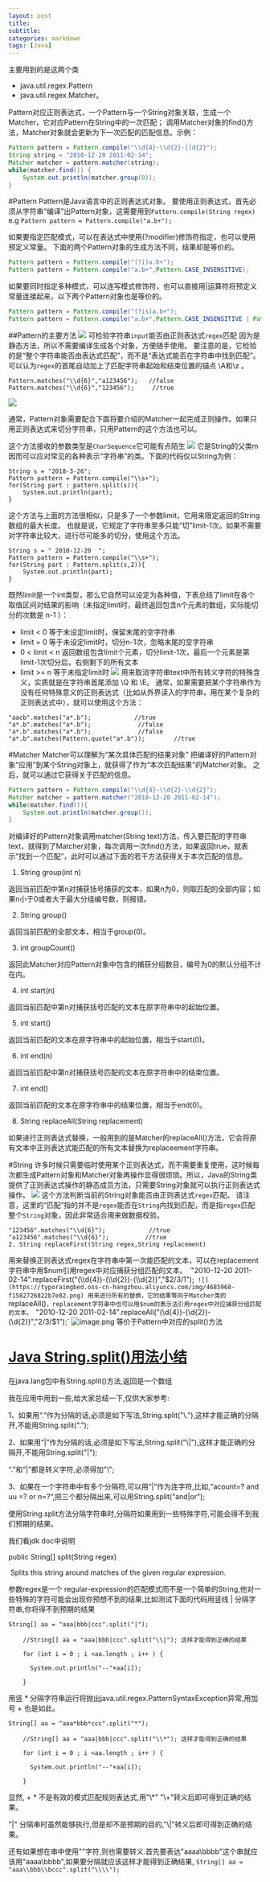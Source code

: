 ```yaml
---
layout: post
title: 
subtitle: 
categories: markdown
tags: [Java]
---
```




主要用到的是这两个类

- java.util.regex.Pattern
- java.util.regex.Matcher。

Pattern对应正则表达式，一个Pattern与一个String对象关联，生成一个Matcher，它对应Pattern在String中的一次匹配； 
调用Matcher对象的find()方法，Matcher对象就会更新为下一次匹配的匹配信息。示例：
```java
Pattern pattern = Pattern.compile("\\d{4}-\\d{2}-]]d{2}");
String string = "2010-12-20 2011-02-14";
Matcher matcher = pattern.matcher(string);
while(matcher.find()) {
    System.out.println(matcher.group(0));
}
```
#Pattern
Pattern是Java语言中的正则表达式对象。
要使用正则表达式，首先必须从字符串“编译”出Pattern对象，这需要用到`Pattern.compile(String regex)`
e.g
`Pattern pattern = Pattern.compile("a.b+");`

如果要指定匹配模式，可以在表达式中使用(?modifier)修饰符指定，也可以使用预定义常量。
下面的两个Pattern对象的生成方法不同，结果却是等价的。
```java
Pattern pattern = Pattern.compile("(?i)a.b+");
Pattern pattern = Pattern.compile("a.b+",Pattern.CASE_INSENSITIVE);
```
如果要同时指定多种模式，可以连写模式修饰符，也可以直接用|运算符将预定义常量连接起来，以下两个Pattern对象也是等价的。
```java
Pattern pattern = Pattern.compile("(?is)a.b+");
Pattern pattern = Pattern.compile("a.b+",Pattern.CASE_INSENSITIVE | Pattern.DOTALL);
```
##Pattern的主要方法
![](https://typoraimgbed.oss-cn-hangzhou.aliyuncs.com/img/4685968-2d16306314c523f7.png)
可检验字符串`input`能否由正则表达式`regex`匹配
因为是静态方法，所以不需要编译生成各个对象，方便随手使用。
要注意的是，它检验的是“整个字符串能否由表达式匹配”，而不是“表达式能否在字符串中找到匹配”。
可以认为`regex`的首尾自动加上了匹配字符串起始和结束位置的锚点 \A和\z 。
```
Pattern.matches("\\d{6}","a123456");   //false
Pattern.matches("\\d{6}","123456");     //true
```
![](https://typoraimgbed.oss-cn-hangzhou.aliyuncs.com/img/4685968-1b2adbbaecc536c1.png)

通常，Pattern对象需要配合下面将要介绍的Matcher一起完成正则操作。如果只用正则表达式来切分字符串，只用Pattern的这个方法也可以。

这个方法接收的参数类型是`CharSequence`它可能有点陌生
![](https://typoraimgbed.oss-cn-hangzhou.aliyuncs.com/img/4685968-595ead2c2e84e926.png)
它是String的父类m因而可以应对常见的各种表示“字符串”的类。下面的代码仅以String为例：
```
String s = "2018-3-26";
Pattern pattern = Pattern.compile("\\s+");
for(String part : pattern.split(s)){
    System.out.println(part);
}
```
这个方法与上面的方法很相似，只是多了一个参数limit，它用来限定返回的String数组的最大长度。
也就是说，它规定了字符串至多只能“切”limit-1次。如果不需要对字符串比较大，进行尽可能多的切分，使用这个方法。
```
String s = " 2010-12-20  ";
Pattern pattern = Pattern.compile("\\s+");
for(String part : Pattern.split(s,2)){
    System.out.println(part);
}
```
既然limit是一个int类型，那么它自然可以设定为各种值，下表总结了limit在各个取值区间对结果的影响（未指定limit时，最终返回包含n个元素的数组，实际能切分的次数是 n-1 ）：
                                                                                
- limit < 0
等于未设定limit时，保留末尾的空字符串
- limit = 0 
等于未设定limit时，切分n-1次，忽略末尾的空字符串
- 0 < limit < n
返回数组包含limit个元素，切分limit-1次，最后一个元素是第limit-1次切分后，右侧剩下的所有文本
- limit >= n
等于未指定limit时
![](https://typoraimgbed.oss-cn-hangzhou.aliyuncs.com/img/4685968-fa810753f0963f0a.png)
用来取消字符串text中所有转义字符的特殊含义，实质就是在字符串首尾添加 \Q 和 \E。
通常，如果需要把某个字符串作为没有任何特殊意义的正则表达式（比如从外界读入的字符串，用在某个复杂的正则表达式中），就可以使用这个方法：
```
"aacb".matches("a*.b");            //true
"a*.b".matches("a*.b");             //false
"a*.b".matches("a*.b");             //false
"a*.b".matches(Pattern.quote("a*.b"));        //true
```
#Matcher
Matcher可以理解为“某次具体匹配的结果对象”
把编译好的Pattern对象“应用”到某个String对象上，就获得了作为“本次匹配结果”的Matcher对象。
之后，就可以通过它获得关于匹配的信息。
```java
Pattern pattern = Pattern.compile("\\d{4}-\\d{2}-\\d{2}");
Matcher matcher = pattern.matcher("2010-12-20 2011-02-14");
while(matcher.find()){
    System.out.println(matcher.group());
}
```
对编译好的Pattern对象调用matcher(String text)方法，传入要匹配的字符串text，就得到了Matcher对象，每次调用一次find()方法，如果返回true，就表示“找到一个匹配”，此时可以通过下面的若干方法获得关于本次匹配的信息。

1. String group(int n)

返回当前匹配中第n对捕获括号捕获的文本，如果n为0，则取匹配的全部内容；如果n小于0或者大于最大分组编号数，则报错。

2. String group()

返回当前匹配的全部文本，相当于group(0)。

3. int groupCount()

返回此Matcher对应Pattern对象中包含的捕获分组数目，编号为0的默认分组不计在内。

4. int start(n)

返回当前匹配中第n对捕获括号匹配的文本在原字符串中的起始位置。

5. int start()

返回当前匹配的文本在原字符串中的起始位置，相当于start(0)。

6. int end(n)

返回当前匹配中第n对捕获括号匹配的文本在原字符串中的结束位置。

7. int end()

返回当前匹配的文本在原字符串中的结果位置，相当于end(0)。

8. String replaceAll(String replacement)

如果进行正则表达式替换，一般用到的是Matcher的replaceAll()方法，它会将原有文本中正则表达式能匹配的所有文本替换为replaceement字符串。

#String
许多时候只需要临时使用某个正则表达式，而不需要重复使用，这时候每次都生成Pattern对象和Matcher对象再操作显得很烦琐。所以，Java的String类提供了正则表达式操作的静态成员方法，只需要String对象就可以执行正则表达式操作。
![](https://typoraimgbed.oss-cn-hangzhou.aliyuncs.com/img/4685968-0cf5b4ba1db44cc8.png)
这个方法判断当前的String对象能否由正则表达式`regex`匹配。
请注意，这里的“匹配”指的并不是`regex`能否在`String`内找到匹配，而是指`regex`匹配整个`String`对象，因此非常适合用来做数据校验。
```
"123456".matches("\\d{6}");            //true
"a123456".matches("\\d{6}");          //true
2. String replaceFirst(String regex,String replacement)
```
用来替换正则表达式regex在字符串中第一次能匹配的文本，可以在replacement字符串中用$num引用regex中对应捕获分组匹配的文本。
`"2010-12-20 2011-02-14".replaceFirst("(\\d{4})-(\\d{2})-(\\d{2})","$2/$3/$1");`
![](https://typoraimgbed.oss-cn-hangzhou.aliyuncs.com/img/4685968-f1582726822b7e82.png)
用来进行所有的替换，它的结果等同于Matcher类的`replaceAll()`，replacement字符串中也可以用$num的表示法引用regex中对应捕获分组匹配的文本。
`"2010-12-20 2011-02-14".replaceAll("(\\d{4})-(\\d{2})-(\\d{2})","$2/$3/$1");`
![image.png](https://typoraimgbed.oss-cn-hangzhou.aliyuncs.com/img/4685968-5fd716b8e540d5e2.png)
等价于Pattern中对应的split()方法
# [Java String.split()用法小结](http://www.cnblogs.com/mingforyou/p/3299569.html)

在java.lang包中有String.split()方法,返回是一个数组

我在应用中用到一些,给大家总结一下,仅供大家参考:

1、如果用“.”作为分隔的话,必须是如下写法,String.split("\\."),这样才能正确的分隔开,不能用String.split(".");

2、如果用“|”作为分隔的话,必须是如下写法,String.split("\\|"),这样才能正确的分隔开,不能用String.split("|");

“.”和“|”都是转义字符,必须得加"\\";

3、如果在一个字符串中有多个分隔符,可以用“|”作为连字符,比如,“acount=? and uu =? or n=?”,把三个都分隔出来,可以用String.split("and|or");

使用String.split方法分隔字符串时,分隔符如果用到一些特殊字符,可能会得不到我们预期的结果。 

我们看jdk doc中说明  

public String[] split(String regex)

 Splits this string around matches of the given regular expression. 

参数regex是一个 regular-expression的匹配模式而不是一个简单的String,他对一些特殊的字符可能会出现你预想不到的结果,比如测试下面的代码用竖线 | 分隔字符串,你将得不到预期的结果
```
String[] aa = "aaa|bbb|ccc".split("|");

    //String[] aa = "aaa|bbb|ccc".split("\\|"); 这样才能得到正确的结果

    for (int i = 0 ; i <aa.length ; i++ ) {

      System.out.println("--"+aa[i]); 

    }
```
用竖 * 分隔字符串运行将抛出java.util.regex.PatternSyntaxException异常,用加号 + 也是如此。
```
String[] aa = "aaa*bbb*ccc".split("*");

    //String[] aa = "aaa|bbb|ccc".split("\\*"); 这样才能得到正确的结果    

    for (int i = 0 ; i <aa.length ; i++ ) {

      System.out.println("--"+aa[i]); 

    }
```
显然, + * 不是有效的模式匹配规则表达式,用"\\*" "\\+"转义后即可得到正确的结果。

"|" 分隔串时虽然能够执行,但是却不是预期的目的,"\\|"转义后即可得到正确的结果。

还有如果想在串中使用"\"字符,则也需要转义.首先要表达"aaaa\bbbb"这个串就应该用"aaaa\\bbbb",如果要分隔就应该这样才能得到正确结果,
`String[] aa = "aaa\\bbb\\bccc".split("\\\\");`
